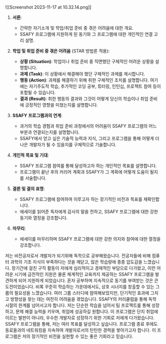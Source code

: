 ![[Screenshot 2023-11-17 at 10.32.14.png]]
1. **서론**:
   - 간략한 자기소개 및 학업/취업 준비 중 겪은 어려움에 대한 개요.
   - SSAFY 프로그램에 지원하게 된 동기와 그 프로그램에 대한 개인적인 연결 고리 설명.

2. **학업 및 취업 준비 중 겪은 어려움** (STAR 방법론 적용):
   - **상황 (Situation)**: 학업이나 취업 준비 중 직면했던 구체적인 어려운 상황을 설명합니다.
   - **과제 (Task)**: 이 상황에서 해결해야 했던 구체적인 과제를 제시합니다.
   - **행동 (Action)**: 과제를 해결하기 위해 취한 구체적인 조치를 설명합니다. 여기에는 자기주도적 학습, 추가적인 코딩 공부, 튜터링, 인턴십, 프로젝트 참여 등이 포함될 수 있습니다.
   - **결과 (Result)**: 취한 행동의 결과와 그것이 어떻게 당신의 학습이나 취업 준비에 긍정적인 영향을 미쳤는지를 설명합니다.

3. **SSAFY 프로그램과의 연계**:
   - 과거의 학습 경험과 취업 준비 과정에서의 어려움이 SSAFY 프로그램의 어느 부분과 연결되는지를 설명합니다.
   - SSAFY에서 얻고 싶은 기술적 능력과 지식, 그리고 프로그램을 통해 어떻게 더 나은 개발자가 될 수 있을지를 구체적으로 기술합니다.

4. **개인적 목표 및 기대**:
   - SSAFY 프로그램 참여를 통해 달성하고자 하는 개인적인 목표를 설명합니다.
   - 프로그램이 끝난 후의 커리어 계획과 SSAFY가 그 계획에 어떻게 도움이 될지를 서술합니다.

5. **결론 및 결의 표명**:
   - SSAFY 프로그램에 참여하여 이루고자 하는 장기적인 비전과 목표를 재확인합니다.
   - 에세이를 읽어준 독자에게 감사의 말을 전하고, SSAFY 프로그램에 대한 강한 동기와 열정을 강조합니다.

1. **마무리**:
   - 에세이를 마무리하며 SSAFY 프로그램에 대한 강한 의지와 참여에 대한 열정을 강조합니다.


저는 비전공자로서 개발자가 되기위해 독학으로 공부해왔습니다. 전공자들에 비해 컴퓨터 과학의 기초 지식이 부족하다는 것을 깨닫고, 많은 학습량에 종종 압도감을 느꼈습니다. 장기간에 걸친 구직 활동이 저에게 심리적이고 경제적인 부담으로 다가왔고, 이런 어려운 시기에 금전적인 지원은 물론 체계적인 교육까지 제공하는 SSAFY 프로그램을 발견하게 되어 지원하게 되었습니다.
혼자 공부하며 지속적으로 동기를 부여받는 것은 큰 도전이었습니다. 비록 꾸준히 학습하는 가운데에서도, 상호 시너지를 창출할 수 있는 그룹의 필요성을 느꼈습니다. 여러 그룹 스터디에 참여해보았지만, 단기적인 효과에 그치고 방향성을 찾는 데는 여전히 어려움을 겪었습니다.
SSAFY의 커리큘럼을 통해 독학 시절의 한계를 넘어서고자 합니다. 저는 단순한 학습을 넘어서 팀 프로젝트를 통해 성장하고, 문제 해결 능력을 키우며, 취업에 성공하길 원합니다. 이 프로그램은 단지 취업에 이르는 발판이 아니라, 우수한 개발자로 성장하기 위한 기회로 저에게 다가왔습니다.
SSAFY 프로그램을 통해, 저는 여러 목표를 달성하고 싶습니다. 프로그램 종료 후에도 동료들과의 네트워킹을 지속하여 개발자로서의 탄탄한 경력을 쌓아가고자 합니다. 이 프로그램은 저의 장기적인 비전을 실현할 수 있는 좋은 기회라고 믿습니다.

